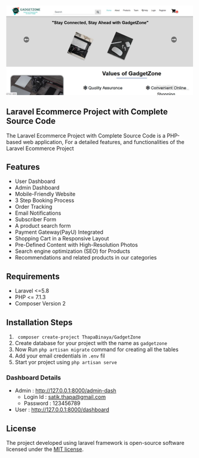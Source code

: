 <p align="left"><img src="public/Img/index.JPG" alt="Laravel Ecommerce Project " width="500"></p>

 

## Laravel Ecommerce Project with Complete Source Code

The Laravel Ecommerce Project with Complete Source Code is a PHP-based web application, For a detailed features, and functionalities of the Laravel Ecommerce Project <br>

## Features
- User Dashboard
- Admin Dashboard
- Mobile-Friendly Website
- 3 Step Booking Process
- Order Tracking
- Email Notifications
- Subscriber Form
- A product search form
- Payment Gateway(PayU) Integrated
- Shopping Cart in a Responsive Layout
- Pre-Defined Content with High-Resolution Photos
- Search engine optimization (SEO) for Products
- Recommendations and related products in our categories

## Requirements 
-   Laravel <=5.8
-   PHP <= 7.1.3
-   Composer Version 2 
## Installation Steps 

1.  <code> composer create-project ThapaBinaya/GadgetZone </code>
2. Create database for  your project with the name as <code>gadgetzone</code>
3. Now Run <code>php artisan migrate</code> command for creating all the tables 
4. Add your email credentials in <code>.env</code> fil
5. Start yor project using <code>php artisan serve</code>


### Dashboard Details
- Admin : http://127.0.0.1:8000/admin-dash
    -   Login Id : satik.thapa@gmail.com
    -   Password : 123456789
- User  : http://127.0.0.1:8000/dashboard 
 

## License

The project developed using laravel framework is open-source software licensed under the [MIT license](https://opensource.org/licenses/MIT).
